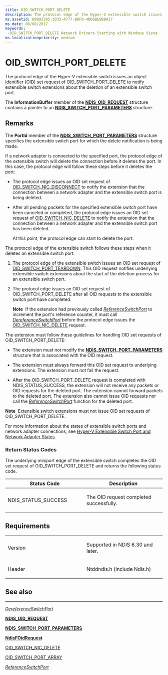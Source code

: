 ```yaml
---
title: OID_SWITCH_PORT_DELETE
description: The protocol edge of the Hyper-V extensible switch issues an object identifier (OID) set request of OID_SWITCH_PORT_DELETE to notify extensible switch extensions about the deletion of an extensible switch port.
ms.assetid: D8893395-3D33-4777-B8F0-4DD6BE9B8A37
ms.date: 08/08/2017
keywords: 
 -OID_SWITCH_PORT_DELETE Network Drivers Starting with Windows Vista
ms.localizationpriority: medium
---
```


# OID\_SWITCH\_PORT\_DELETE


The protocol edge of the Hyper-V extensible switch issues an object identifier (OID) set request of OID\_SWITCH\_PORT\_DELETE to notify extensible switch extensions about the deletion of an extensible switch port.

The **InformationBuffer** member of the [**NDIS\_OID\_REQUEST**](https://msdn.microsoft.com/library/windows/hardware/ff566710) structure contains a pointer to an [**NDIS\_SWITCH\_PORT\_PARAMETERS**](https://msdn.microsoft.com/library/windows/hardware/hh598229) structure.

Remarks
-------

The **PortId** member of the [**NDIS\_SWITCH\_PORT\_PARAMETERS**](https://msdn.microsoft.com/library/windows/hardware/hh598229) structure specifies the extensible switch port for which the delete notification is being made.

If a network adapter is connected to the specified port, the protocol edge of the extensible switch will delete the connection before it deletes the port. In this case, the protocol edge will follow these steps before it deletes the port:

-   The protocol edge issues an OID set request of [OID\_SWITCH\_NIC\_DISCONNECT](oid-switch-nic-disconnect.md) to notify the extension that the connection between a network adapter and the extensible switch port is being deleted.

-   After all pending packets for the specified extensible switch port have been canceled or completed, the protocol edge issues an OID set request of [OID\_SWITCH\_NIC\_DELETE](oid-switch-nic-delete.md) to notify the extension that the connection between a network adapter and the extensible switch port has been deleted.

    At this point, the protocol edge can start to delete the port.

The protocol edge of the extensible switch follows these steps when it deletes an extensible switch port:

1.  The protocol edge of the extensible switch issues an OID set request of [OID\_SWITCH\_PORT\_TEARDOWN](oid-switch-port-teardown.md). This OID request notifies underlying extensible switch extensions about the start of the deletion process for an extensible switch port.

2.  The protocol edge issues an OID set request of OID\_SWITCH\_PORT\_DELETE after all OID requests to the extensible switch port have completed.

    **Note**  If the extension had previously called [*ReferenceSwitchPort*](https://msdn.microsoft.com/library/windows/hardware/hh598295) to increment the port's reference counter, it must call [*DereferenceSwitchPort*](https://msdn.microsoft.com/library/windows/hardware/hh598142) before the protocol edge issues the [OID\_SWITCH\_NIC\_DELETE](oid-switch-nic-delete.md) request.

     

The extension must follow these guidelines for handling OID set requests of OID\_SWITCH\_PORT\_DELETE:

-   The extension must not modify the [**NDIS\_SWITCH\_PORT\_PARAMETERS**](https://msdn.microsoft.com/library/windows/hardware/hh598229) structure that is associated with the OID request.

-   The extension must always forward this OID set request to underlying extensions. The extension must not fail the request.

-   After the OID\_SWITCH\_PORT\_DELETE request is completed with NDIS\_STATUS\_SUCCESS, the extension will not receive any packets or OID requests for the deleted port. The extension cannot forward packets to the deleted port. The extension also cannot issue OID requests nor call the [*ReferenceSwitchPort*](https://msdn.microsoft.com/library/windows/hardware/hh598295) function for the deleted port.

**Note**  Extensible switch extensions must not issue OID set requests of OID\_SWITCH\_PORT\_DELETE.

 

For more information about the states of extensible switch ports and network adapter connections, see [Hyper-V Extensible Switch Port and Network Adapter States](https://msdn.microsoft.com/library/windows/hardware/hh598182).

### Return Status Codes

The underlying miniport edge of the extensible switch completes the OID set request of OID\_SWITCH\_PORT\_DELETE and returns the following status code.

<table>
<colgroup>
<col width="50%" />
<col width="50%" />
</colgroup>
<thead>
<tr class="header">
<th>Status Code</th>
<th>Description</th>
</tr>
</thead>
<tbody>
<tr class="odd">
<td><p>NDIS_STATUS_SUCCESS</p></td>
<td><p>The OID request completed successfully.</p></td>
</tr>
</tbody>
</table>

 

Requirements
------------

<table>
<colgroup>
<col width="50%" />
<col width="50%" />
</colgroup>
<tbody>
<tr class="odd">
<td><p>Version</p></td>
<td><p>Supported in NDIS 6.30 and later.</p></td>
</tr>
<tr class="even">
<td><p>Header</p></td>
<td>Ntddndis.h (include Ndis.h)</td>
</tr>
</tbody>
</table>

## See also


****
[*DereferenceSwitchPort*](https://msdn.microsoft.com/library/windows/hardware/hh598142)

[**NDIS\_OID\_REQUEST**](https://msdn.microsoft.com/library/windows/hardware/ff566710)

[**NDIS\_SWITCH\_PORT\_PARAMETERS**](https://msdn.microsoft.com/library/windows/hardware/hh598229)

[**NdisFOidRequest**](https://msdn.microsoft.com/library/windows/hardware/ff561830)

[OID\_SWITCH\_NIC\_DELETE](oid-switch-nic-delete.md)

[OID\_SWITCH\_PORT\_ARRAY](oid-switch-port-array.md)

[*ReferenceSwitchPort*](https://msdn.microsoft.com/library/windows/hardware/hh598295)

 

 




